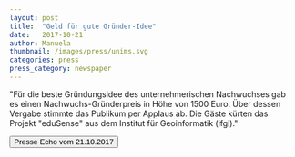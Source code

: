 ```yaml
---
layout: post
title:  "Geld für gute Gründer-Idee"
date:   2017-10-21
author: Manuela
thumbnail: /images/press/unims.svg
categories: press
press_category: newspaper
---
```

"Für die beste Gründungsidee des unternehmerischen Nachwuchses gab es einen Nachwuchs-Gründerpreis in Höhe von 1500 Euro. Über dessen Vergabe stimmte das Publikum per Applaus ab. Die Gäste kürten das Projekt "eduSense" aus dem Institut für Geoinformatik (ifgi)."

<a href='{{ site.baseurl | append: "/docs/WWU-21.10.2017.pdf" }}' target="_blank">
    <button class="btn">Presse Echo vom 21.10.2017</button></a>

